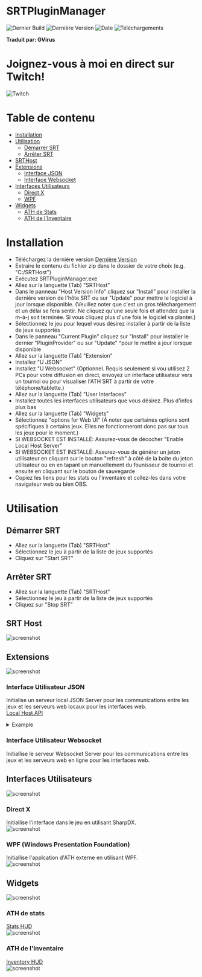 # SRTPluginManager
![Dernier Build](https://img.shields.io/github/workflow/status/SpeedrunTooling/SRTPluginManager/Publish?label=dernier%20build&style=for-the-badge)
![Dernière Version](https://img.shields.io/github/v/release/SpeedrunTooling/SRTPluginManager?label=derniere%20version&style=for-the-badge)
![Date](https://img.shields.io/github/release-date/SpeedrunTooling/SRTPluginManager?label=date%20de%20sortie&style=for-the-badge)
![Téléchargements](https://img.shields.io/github/downloads/SpeedrunTooling/SRTPluginManager/total?label=telechargements&color=%23007EC6&style=for-the-badge)

**Traduit par: GVirus**

# Joignez-vous à moi en direct sur Twitch!
![Twitch](https://img.shields.io/twitch/status/videogameroulette?style=for-the-badge)

# Table de contenu
- [Installation](#installation)
- [Utilisation](#utilisation)
  - [Démarrer SRT](#démarrer-srt)
  - [Arrêter SRT](#arrêter-srt)
- [SRTHost](#srt-host)
- [Extensions](#extensions)
  - [Interface JSON](#interface-utilisateur-json)
  - [Interface Websocket](#interface-utilisateur-websocket)
- [Interfaces Utilisateurs](#interfaces-utilisateurs)
  - [Direct X](#direct-x)
  - [WPF](#wpf-windows-presentation-foundation)
- [Widgets](#widgets)
  - [ATH de Stats](#ath-de-stats)
  - [ATH de l'Inventaire](#ath-de-linventaire)

# Installation
- Téléchargez la dernière version [Dernière Version](https://github.com/SpeedrunTooling/SRTPluginManager/releases/latest)
- Extraire le contenu du fichier zip dans le dossier de votre choix (e.g. "C:/SRTHost")
- Exécutez SRTPluginManager.exe
- Allez sur la languette (Tab) "SRTHost"
- Dans le panneau "Host Version Info" cliquez sur "Install" pour installer la dernière version de l'hôte SRT ou sur "Update" pour mettre le logiciel à jour lorsque disponible. (Veuillez noter que c'est un gros téléchargement et un délai se fera sentir. Ne cliquez qu'une seule fois et attendez que la m-à-j soit terminée. Si vous cliquez plus d'une fois le logiciel va planter.)
- Sélectionnez le jeu pour lequel vous désirez installer à partir de la liste de jeux supportés
- Dans le panneau "Current Plugin" cliquez sur "Install" pour installer le dernier "PluginProvider" ou sur "Update" ^pour le mettre à jour lorsque disponible
- Allez sur la languette (Tab) "Extension"
- Installez "U JSON"
- Installez "U Websocket" (Optionnel. Requis seulement si vou utilisez 2 PCs pour votre diffusion en direct, envoyez un interface utilisateur vers un tournoi ou pour visualiser l'ATH SRT à partir de votre téléphone/tablette.)
- Allez sur la languette (Tab) "User Interfaces"
- Installez toutes les interfaces utilisateurs que vous désirez. Plus d'infos plus bas
- Allez sur la languette (Tab) "Widgets"
- Sélectionnez "options for Web UI" (À noter que certaines options sont spécifiques à certains jeux. Elles ne fonctionneront donc pas sur tous les jeux pour le moment.)
- SI WEBSOCKET EST INSTALLÉ: Assurez-vous de décocher "Enable Local Host Server"
- SI WEBSOCKET EST INSTALLÉ: Assurez-vous de générer un jeton utilisateur en cliquant sur le bouton "refresh" à côté de la boite du jeton utilisateur ou en en tapant un manuellement du founisseur de tournoi et ensuite en cliquant sur le bouton de sauvegarde
- Copiez les liens pour les stats ou l'inventaire et collez-les dans votre navigateur web ou bien OBS.

# Utilisation

## Démarrer SRT
- Allez sur la languette (Tab) "SRTHost"
- Sélectionnez le jeu à partir de la liste de jeux supportés
- Cliquez sur "Start SRT"

## Arrêter SRT
- Allez sur la languette (Tab) "SRTHost"
- Sélectionnez le jeu à partir de la liste de jeux supportés
- Cliquez sur "Stop SRT"

## SRT Host
![screenshot](https://cdn.discordapp.com/attachments/551840398016774193/865877964464586772/unknown.png)

## Extensions
![screenshot](https://cdn.discordapp.com/attachments/551840398016774193/865878441153134622/unknown.png)

### Interface Utilisateur JSON
Initialise un serveur local JSON Server pour les communications entre les jeux et les serveurs web locaux pour les interfaces web.\
[Local Host API](http://localhost:7190)
<details>
  <summary>Example</summary>

```
{
    GameName: "Example API RE2R",
    VersionInfo: "9.9.9.9",
    Timer: {
        IGTRunningTimer: 6028998549,
        IGTCutsceneTimer: 189283718,
        IGTMenuTimer: 1272932590,
        IGTPausedTimer: 1967921896
    },
    PlayerCharacter: 1,
    Player: {
        CurrentHP: 1200,
        MaxHP: 1200,
        Percentage: 1,
        IsAlive: true,
        HealthState: 1
    },
    PlayerName: "Claire: ",
    IsPoisoned: false,
    RankManager: {
        Rank: 6,
        RankScore: 6690.906
    },
    PlayerInventoryCount: 12,
    PlayerInventory: [
        {
            _DebuggerDisplay: "[#2] Item WoodenBoard Quantity 5",
            SlotPosition: 2,
            ItemID: 33,
            WeaponID: -1,
            Attachments: 0,
            Quantity: 5,
            IsItem: true,
            IsWeapon: false,
            IsEmptySlot: false
        },
        {
            _DebuggerDisplay: "[#5] Empty Slot",
            SlotPosition: 5,
            ItemID: 0,
            WeaponID: -1,
            Attachments: 0,
            Quantity: -1,
            IsItem: false,
            IsWeapon: false,
            IsEmptySlot: true
        }
    ],
    EnemyHealth: [
        {
            _DebuggerDisplay: "1500 / 1500 (100.0%)",
            MaximumHP: 1500,
            CurrentHP: 1500,
            IsTrigger: false,
            IsAlive: true,
            IsDamaged: false,
            Percentage: 1
        },
        {
            _DebuggerDisplay: "44 / 890 (4.9%)",
            MaximumHP: 890,
            CurrentHP: 44,
            IsTrigger: false,
            IsAlive: true,
            IsDamaged: true,
            Percentage: 0.0494382
        }
    ],
    IGTCalculated: 3871792935,
    IGTCalculatedTicks: 38717929350,
    IGTTimeSpan: {
        Ticks: 38717929350,
        Days: 0,
        Hours: 1,
        Milliseconds: 792,
        Minutes: 4,
        Seconds: 31,
        TotalDays: 0.044812418229166665,
        TotalHours: 1.0754980375,
        TotalMilliseconds: 3871792.935,
        TotalMinutes: 64.52988225,
        TotalSeconds: 3871.792935
    },
    IGTFormattedString: "01:04:31"
}
```
</details>

### Interface Utilisateur Websocket
Initiallise le serveur Websocket Server pour les communications entre les jeux et les serveurs web en ligne pour les interfaces web.

## Interfaces Utilisateurs
![screenshot](https://cdn.discordapp.com/attachments/551840398016774193/865878463856640010/unknown.png)

### Direct X 
Initiallise l'interface dans le jeu en utilisant SharpDX.\
![screenshot](https://cdn.discordapp.com/attachments/551840398016774193/865883096922849320/unknown.png)

### WPF (Windows Presentation Foundation)
Initiallise l'applcation d'ATH externe en utilisant WPF.\
![screenshot](https://cdn.discordapp.com/attachments/551840398016774193/865884741211652116/unknown.png)

## Widgets
![screenshot](https://cdn.discordapp.com/attachments/551840398016774193/865878482801262622/unknown.png)

### ATH de stats
[Stats HUD](https://speedruntooling.github.io/StatsHUD)\
![screenshot](https://cdn.discordapp.com/attachments/551840398016774193/865890495401164801/unknown.png)

### ATH de l'Inventaire
[Inventory HUD](https://speedruntooling.github.io/InventoryHUD)\
![screenshot](https://cdn.discordapp.com/attachments/551840398016774193/865890549995536414/unknown.png)
